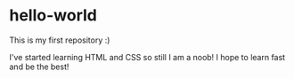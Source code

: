 # hello-world

This is my first repository :)

I've started learning HTML and CSS so still I am a noob!
I hope to learn fast and be the best!
